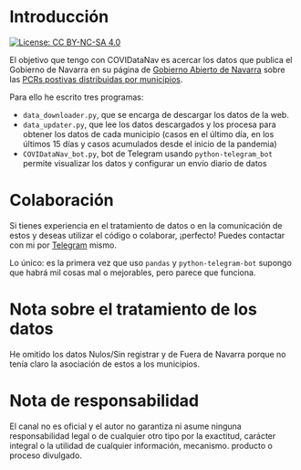 # Introducción

[![License: CC BY-NC-SA 4.0](https://img.shields.io/badge/License-CC%20BY--NC--SA%204.0-lightgrey.svg)](https://creativecommons.org/licenses/by-nc-sa/4.0/)

El objetivo que tengo con COVIDataNav es acercar los datos que publica el Gobierno de Navarra en su página de [Gobierno Abierto de Navarra](https://gobiernoabierto.navarra.es/) sobre las [PCRs postivas distribuidas por municipios](https://gobiernoabierto.navarra.es/es/open-data/datos/positivos-covid-19-por-pcr-distruidos-por-municipio).

Para ello he escrito tres programas:

- `data_downloader.py`, que se encarga de descargar los datos de la web.
- `data_updater.py`, que lee los datos descargados y los procesa para obtener los datos de cada municipio (casos en el último día, en los últimos 15 días y casos acumulados desde el inicio de la pandemia)
- `COVIDataNav_bot.py`, bot de Telegram usando `python-telegram_bot` permite visualizar los datos y configurar un envío diario de datos

# Colaboración

Si tienes experiencia en el tratamiento de datos o en la comunicación de estos y deseas utilizar el código o colaborar, ¡perfecto! Puedes contactar con mi por [Telegram](https://bit.ly/3iSWyUg) mismo.

Lo único: es la primera vez que uso `pandas` y `python-telegram-bot` supongo que habrá mil cosas mal o mejorables, pero parece que funciona.

# Nota sobre el tratamiento de los datos
 
He omitido los datos Nulos/Sin registrar y de Fuera de Navarra porque no tenía claro la asociación de estos a los municipios.


# Nota de responsabilidad

El canal no es oficial y el autor no garantiza ni asume ninguna responsabilidad legal o de cualquier otro tipo por la exactitud, carácter integral o la utilidad de cualquier información, mecanismo. producto o proceso divulgado.
